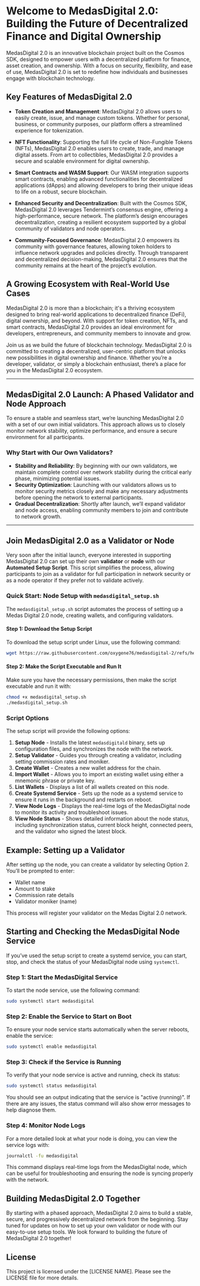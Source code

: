 # Welcome to MedasDigital 2.0: Building the Future of Decentralized Finance and Digital Ownership

MedasDigital 2.0 is an innovative blockchain project built on the Cosmos SDK, designed to empower users with a decentralized platform for finance, asset creation, and ownership. With a focus on security, flexibility, and ease of use, MedasDigital 2.0 is set to redefine how individuals and businesses engage with blockchain technology.

## Key Features of MedasDigital 2.0

- **Token Creation and Management**: MedasDigital 2.0 allows users to easily create, issue, and manage custom tokens. Whether for personal, business, or community purposes, our platform offers a streamlined experience for tokenization.
  
- **NFT Functionality**: Supporting the full life cycle of Non-Fungible Tokens (NFTs), MedasDigital 2.0 enables users to create, trade, and manage digital assets. From art to collectibles, MedasDigital 2.0 provides a secure and scalable environment for digital ownership.

- **Smart Contracts and WASM Support**: Our WASM integration supports smart contracts, enabling advanced functionalities for decentralized applications (dApps) and allowing developers to bring their unique ideas to life on a robust, secure blockchain.

- **Enhanced Security and Decentralization**: Built with the Cosmos SDK, MedasDigital 2.0 leverages Tendermint’s consensus engine, offering a high-performance, secure network. The platform’s design encourages decentralization, creating a resilient ecosystem supported by a global community of validators and node operators.

- **Community-Focused Governance**: MedasDigital 2.0 empowers its community with governance features, allowing token holders to influence network upgrades and policies directly. Through transparent and decentralized decision-making, MedasDigital 2.0 ensures that the community remains at the heart of the project’s evolution.

## A Growing Ecosystem with Real-World Use Cases

MedasDigital 2.0 is more than a blockchain; it's a thriving ecosystem designed to bring real-world applications to decentralized finance (DeFi), digital ownership, and beyond. With support for token creation, NFTs, and smart contracts, MedasDigital 2.0 provides an ideal environment for developers, entrepreneurs, and community members to innovate and grow.

Join us as we build the future of blockchain technology. MedasDigital 2.0 is committed to creating a decentralized, user-centric platform that unlocks new possibilities in digital ownership and finance. Whether you’re a developer, validator, or simply a blockchain enthusiast, there’s a place for you in the MedasDigital 2.0 ecosystem.

---

## MedasDigital 2.0 Launch: A Phased Validator and Node Approach

To ensure a stable and seamless start, we’re launching MedasDigital 2.0 with a set of our own initial validators. This approach allows us to closely monitor network stability, optimize performance, and ensure a secure environment for all participants.

### Why Start with Our Own Validators?

- **Stability and Reliability**: By beginning with our own validators, we maintain complete control over network stability during the critical early phase, minimizing potential issues.
- **Security Optimization**: Launching with our validators allows us to monitor security metrics closely and make any necessary adjustments before opening the network to external participants.
- **Gradual Decentralization**: Shortly after launch, we’ll expand validator and node access, enabling community members to join and contribute to network growth.

---

## Join MedasDigital 2.0 as a Validator or Node

Very soon after the initial launch, everyone interested in supporting MedasDigital 2.0 can set up their own **validator** or **node** with our **Automated Setup Script**. This script simplifies the process, allowing participants to join as a validator for full participation in network security or as a node operator if they prefer not to validate actively.

### Quick Start: Node Setup with `medasdigital_setup.sh`

The `medasdigital_setup.sh` script automates the process of setting up a Medas Digital 2.0 node, creating wallets, and configuring validators.

#### Step 1: Download the Setup Script

To download the setup script under Linux, use the following command:

```bash
wget https://raw.githubusercontent.com/oxygene76/medasdigital-2/refs/heads/main/medasdigital_setup.sh
```

#### Step 2: Make the Script Executable and Run It

Make sure you have the necessary permissions, then make the script executable and run it with:

```bash
chmod +x medasdigital_setup.sh
./medasdigital_setup.sh
```

### Script Options

The setup script will provide the following options:

1. **Setup Node** - Installs the latest `medasdigitald` binary, sets up configuration files, and synchronizes the node with the network.
2. **Setup Validator** - Guides you through creating a validator, including setting commission rates and moniker.
3. **Create Wallet** - Creates a new wallet address for the chain.
4. **Import Wallet** - Allows you to import an existing wallet using either a mnemonic phrase or private key.
5. **List Wallets** - Displays a list of all wallets created on this node.
6. **Create Systemd Service** - Sets up the node as a systemd service to ensure it runs in the background and restarts on reboot.
7. **View Node Logs** - Displays the real-time logs of the MedasDigital node to monitor its activity and troubleshoot issues.
8. **View Node Status** - Shows detailed information about the node status, including synchronization status, current block height, connected peers, and the validator who signed the latest block.

## Example: Setting up a Validator

After setting up the node, you can create a validator by selecting Option 2. You’ll be prompted to enter:

- Wallet name
- Amount to stake
- Commission rate details
- Validator moniker (name)

This process will register your validator on the Medas Digital 2.0 network.

## Starting and Checking the MedasDigital Node Service

If you’ve used the setup script to create a systemd service, you can start, stop, and check the status of your MedasDigital node using `systemctl`.

### Step 1: Start the MedasDigital Service

To start the node service, use the following command:

```bash
sudo systemctl start medasdigital
```

### Step 2: Enable the Service to Start on Boot

To ensure your node service starts automatically when the server reboots, enable the service:

```bash
sudo systemctl enable medasdigital
```

### Step 3: Check if the Service is Running

To verify that your node service is active and running, check its status:

```bash
sudo systemctl status medasdigital
```

You should see an output indicating that the service is "active (running)". If there are any issues, the status command will also show error messages to help diagnose them.

### Step 4: Monitor Node Logs

For a more detailed look at what your node is doing, you can view the service logs with:

```bash
journalctl -fu medasdigital
```

This command displays real-time logs from the MedasDigital node, which can be useful for troubleshooting and ensuring the node is syncing properly with the network.

## Building MedasDigital 2.0 Together

By starting with a phased approach, MedasDigital 2.0 aims to build a stable, secure, and progressively decentralized network from the beginning. Stay tuned for updates on how to set up your own validator or node with our easy-to-use setup tools. We look forward to building the future of MedasDigital 2.0 together!

## License

This project is licensed under the [LICENSE NAME]. Please see the LICENSE file for more details.
